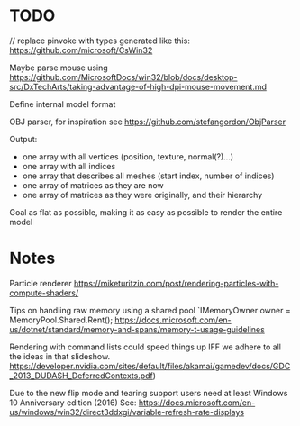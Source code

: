 # TODO

// replace pinvoke with types generated like this: https://github.com/microsoft/CsWin32

Maybe parse mouse using https://github.com/MicrosoftDocs/win32/blob/docs/desktop-src/DxTechArts/taking-advantage-of-high-dpi-mouse-movement.md


Define internal model format

OBJ parser, for inspiration see
https://github.com/stefangordon/ObjParser

Output:
- one array with all vertices (position, texture, normal(?)...)
- one array with all indices 
- one array that describes all meshes (start index, number of indices)
- one array of matrices as they are now
- one array of matrices as they were originally, and their hierarchy

Goal as flat as possible, making it as easy as possible to render the entire model

# Notes
Particle renderer
https://miketuritzin.com/post/rendering-particles-with-compute-shaders/

Tips on handling raw memory using a shared pool `IMemoryOwner<char> owner = MemoryPool<char>.Shared.Rent();
https://docs.microsoft.com/en-us/dotnet/standard/memory-and-spans/memory-t-usage-guidelines

Rendering with command lists could speed things up IFF we adhere to all the ideas in that slideshow.
https://developer.nvidia.com/sites/default/files/akamai/gamedev/docs/GDC_2013_DUDASH_DeferredContexts.pdf)

Due to the new flip mode and tearing support users need at least Windows 10 Anniversary edition (2016)
See: https://docs.microsoft.com/en-us/windows/win32/direct3ddxgi/variable-refresh-rate-displays